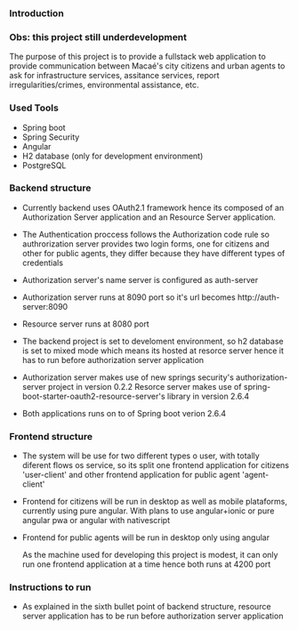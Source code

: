 ### Introduction


<h3>Obs: this project still underdevelopment</h3>

<span>
The purpose of this project is to provide a fullstack web application 
to provide communication between Macaé's city citizens and urban agents
to ask for infrastructure services, assitance services, report irregularities/crimes,
environmental assistance, etc.
</span>

### Used Tools
<ul>
  <li>Spring boot</li>
  <li>Spring Security</li>
  <li>Angular</li>
  <li>H2 database (only for development environment)</li>
  <li>PostgreSQL</li>
</ul>

### Backend structure
<span>
  
-  Currently backend uses OAuth2.1 framework hence its composed of an Authorization Server application
  and an Resource Server application. 
  
-  The Authentication proccess follows the Authorization code rule so authrorization server provides two
  login forms, one for citizens and other for public agents, they differ because they have different types
  of credentials
  
-  Authorization server's name server is configured as auth-server
  
-  Authorization server runs at 8090 port so it's url becomes http://auth-server:8090
  
-  Resource server runs at 8080 port
 
- The backend project is set to develoment environment, so h2 database is set to mixed mode
  which means its hosted at resorce server hence it has to run before authorization server application
 
-  Authorization server makes use of new springs security's authorization-server project in version 0.2.2
  Resorce server makes use of spring-boot-starter-oauth2-resource-server's library in version 2.6.4
  
-  Both applications runs on to of Spring boot verion 2.6.4
</span>

### Frontend structure
<span>
  
-  The system will be use for two different types o user, with totally diferent flows os service, so its split
  one frontend application for citizens 'user-client' and other frontend application for public agent 'agent-client'
  
- Frontend for citizens will be run in desktop as well as mobile plataforms, currently using pure angular. 
  With plans to use angular+ionic or pure angular pwa or angular with nativescript
  
- Frontend for public agents will be run in desktop only using angular
  
  As the machine used for developing this project is modest, it can only run one frontend application at a time
  hence both runs at 4200 port

</span>

### Instructions to run

-  As explained in the sixth bullet point of backend structure, resource server application has to be run before
 authorization server application
 
